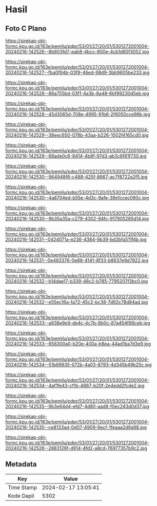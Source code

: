 # Hasil

## Foto C Plano

https://sirekap-obj-formc.kpu.go.id/163e/pemilu/pdpr/53/01/27/20/01/5301272001004-20240216-142526--8b803fd7-eab8-4bcc-900e-4cb1d80f3052.jpg

https://sirekap-obj-formc.kpu.go.id/163e/pemilu/pdpr/53/01/27/20/01/5301272001004-20240216-142527--fba0f94b-03f9-46ed-98d9-3bb9605be233.jpg

https://sirekap-obj-formc.kpu.go.id/163e/pemilu/pdpr/53/01/27/20/01/5301272001004-20240216-142528--86a755bd-03f1-4a3b-8a48-6bf99230d5eb.jpg

https://sirekap-obj-formc.kpu.go.id/163e/pemilu/pdpr/53/01/27/20/01/5301272001004-20240216-142528--45d3065d-708e-4995-91b6-2f6050cce96b.jpg

https://sirekap-obj-formc.kpu.go.id/163e/pemilu/pdpr/53/01/27/20/01/5301272001004-20240216-142529--38eec650-078b-43aa-b226-1002f4165cd0.jpg

https://sirekap-obj-formc.kpu.go.id/163e/pemilu/pdpr/53/01/27/20/01/5301272001004-20240216-142529--68ade0c6-8414-4b8f-97d3-ab3c6f81f730.jpg

https://sirekap-obj-formc.kpu.go.id/163e/pemilu/pdpr/53/01/27/20/01/5301272001004-20240216-142530--964948f8-c488-425f-8667-ac7f8722a2f5.jpg

https://sirekap-obj-formc.kpu.go.id/163e/pemilu/pdpr/53/01/27/20/01/5301272001004-20240216-142530--4a8704ed-b55e-4d3c-9afe-39e1ccec060c.jpg

https://sirekap-obj-formc.kpu.go.id/163e/pemilu/pdpr/53/01/27/20/01/5301272001004-20240216-142530--9b35a35a-c279-4302-94fc-917905285d14.jpg

https://sirekap-obj-formc.kpu.go.id/163e/pemilu/pdpr/53/01/27/20/01/5301272001004-20240216-142531--0424071a-e236-4384-9b39-bd2bfa511f4b.jpg

https://sirekap-obj-formc.kpu.go.id/163e/pemilu/pdpr/53/01/27/20/01/5301272001004-20240216-142531--0e483376-0e88-4141-8f33-b8637e9d7822.jpg

https://sirekap-obj-formc.kpu.go.id/163e/pemilu/pdpr/53/01/27/20/01/5301272001004-20240216-142532--b14dae17-b339-48c2-b785-7795207f3bc0.jpg

https://sirekap-obj-formc.kpu.go.id/163e/pemilu/pdpr/53/01/27/20/01/5301272001004-20240216-142532--e55ec16a-fa72-45c2-bc38-7d92c78d84ad.jpg

https://sirekap-obj-formc.kpu.go.id/163e/pemilu/pdpr/53/01/27/20/01/5301272001004-20240216-142533--a938e9e9-de4c-4c7b-8b0c-87a454f88ceb.jpg

https://sirekap-obj-formc.kpu.go.id/163e/pemilu/pdpr/53/01/27/20/01/5301272001004-20240216-142533--656300a0-b20e-400a-b8ea-44ad1ba7d3e9.jpg

https://sirekap-obj-formc.kpu.go.id/163e/pemilu/pdpr/53/01/27/20/01/5301272001004-20240216-142534--51b69935-072b-4a03-8793-4d345b49b25c.jpg

https://sirekap-obj-formc.kpu.go.id/163e/pemilu/pdpr/53/01/27/20/01/5301272001004-20240216-142534--4af1fe43-cf1b-4887-b20f-2e4edd2fcde2.jpg

https://sirekap-obj-formc.kpu.go.id/163e/pemilu/pdpr/53/01/27/20/01/5301272001004-20240216-142535--9b3e64d4-efd7-4d80-aad8-f0ec243d0d37.jpg

https://sirekap-obj-formc.kpu.go.id/163e/pemilu/pdpr/53/01/27/20/01/5301272001004-20240216-142535--ce8133ad-0d07-4909-9ecf-1feaaa2d9a98.jpg

https://sirekap-obj-formc.kpu.go.id/163e/pemilu/pdpr/53/01/27/20/01/5301272001004-20240216-142526--2883126f-d914-4fd2-a8cd-76977357b9c2.jpg


## Metadata

| Key        | Value               |
| ---------- | ------------------- |
| Time Stamp | 2024-02-17 13:05:41 |
| Kode Dapil | 5302                |



